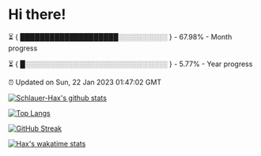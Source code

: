 # Hi there!

⏳ { ████████████████████░░░░░░░░░░ } - 67.98% - Month progress

⏳ { █░░░░░░░░░░░░░░░░░░░░░░░░░░░░░ } - 5.77% - Year progress

⏰ Updated on Sun, 22 Jan 2023 01:47:02 GMT


[![Schlauer-Hax's github stats](https://github-readme-stats.vercel.app/api?username=Schlauer-Hax&show_icons=true&theme=dark&count_private=true)](https://github.com/Schlauer-Hax)


[![Top Langs](https://github-readme-stats.vercel.app/api/top-langs/?username=Schlauer-Hax&layout=compact&theme=dark)](https://github.com/Schlauer-Hax?tab=repositories)

[![GitHub Streak](https://streak-stats.demolab.com?user=Schlauer-Hax&theme=dark)](https://git.io/streak-stats)

[![Hax's wakatime stats](https://github-readme-stats.vercel.app/api/wakatime?username=Hax&theme=dark)](https://wakatime.com/@Hax)

